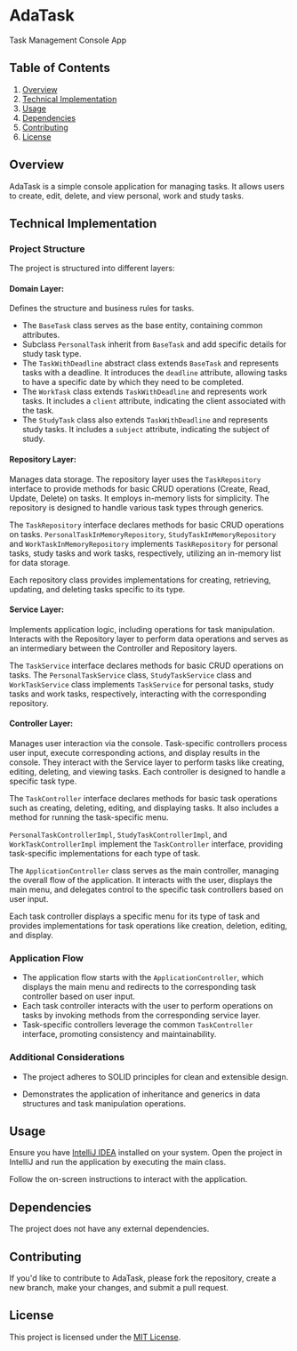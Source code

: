 # AdaTask
Task Management Console App

## Table of Contents
1. [Overview](#overview)
2. [Technical Implementation](#technical-implementation)
3. [Usage](#usage)
4. [Dependencies](#dependencies)
5. [Contributing](#contributing)
6. [License](#license)


## Overview

AdaTask is a simple console application for managing tasks. It allows users to create, edit, delete, and view personal, work and study tasks.

## Technical Implementation

### Project Structure

The project is structured into different layers:

#### **Domain Layer**: 

Defines the structure and business rules for tasks. 

- The `BaseTask` class serves as the base entity, containing common attributes.
- Subclass `PersonalTask` inherit from `BaseTask` and add specific details for study task type.
- The `TaskWithDeadline` abstract class extends `BaseTask` and represents tasks with a deadline. It introduces the `deadline` attribute, allowing tasks to have a specific date by which they need to be completed.
- The `WorkTask` class extends `TaskWithDeadline` and represents work tasks. It includes a `client` attribute, indicating the client associated with the task.
 - The `StudyTask` class also extends `TaskWithDeadline` and represents study tasks. It includes a `subject` attribute, indicating the subject of study.

#### **Repository Layer**: 

Manages data storage. The repository layer uses the `TaskRepository` interface to provide methods for basic CRUD operations (Create, Read, Update, Delete) on tasks. It employs in-memory lists for simplicity. The repository is designed to handle various task types through generics.

The `TaskRepository` interface declares methods for basic CRUD operations on tasks.
`PersonalTaskInMemoryRepository`, `StudyTaskInMemoryRepository` and `WorkTaskInMemoryRepository` implements `TaskRepository` for personal tasks, study tasks and  work tasks, respectively, utilizing an in-memory list for data storage. 

Each repository class provides implementations for creating, retrieving, updating, and deleting tasks specific to its type.


#### **Service Layer**: 

Implements application logic, including operations for task manipulation. Interacts with the Repository layer to perform data operations and serves as an intermediary between the Controller and Repository layers.

The `TaskService` interface declares methods for basic CRUD operations on tasks.
The `PersonalTaskService` class, `StudyTaskService` class and `WorkTaskService` class implements `TaskService` for personal tasks, study tasks and work tasks, respectively, interacting with the corresponding repository.
     

#### **Controller Layer**: 

Manages user interaction via the console. Task-specific controllers process user input, execute corresponding actions, and display results in the console. They interact with the Service layer to perform tasks like creating, editing, deleting, and viewing tasks. Each controller is designed to handle a specific task type.

The `TaskController` interface declares methods for basic task operations such as creating, deleting, editing, and displaying tasks. It also includes a method for running the task-specific menu.

`PersonalTaskControllerImpl`, `StudyTaskControllerImpl`, and `WorkTaskControllerImpl` implement the `TaskController` interface, providing task-specific implementations for each type of task.

The `ApplicationController` class serves as the main controller, managing the overall flow of the application. It interacts with the user, displays the main menu, and delegates control to the specific task controllers based on user input.

Each task controller displays a specific menu for its type of task and provides implementations for task operations like creation, deletion, editing, and display.


### Application Flow

- The application flow starts with the `ApplicationController`, which displays the main menu and redirects to the corresponding task controller based on user input.
- Each task controller interacts with the user to perform operations on tasks by invoking methods from the corresponding service layer.
- Task-specific controllers leverage the common `TaskController` interface, promoting consistency and maintainability.

    
### Additional Considerations

- The project adheres to SOLID principles for clean and extensible design.

- Demonstrates the application of inheritance and generics in data structures and task manipulation operations.


## Usage

Ensure you have [IntelliJ IDEA](https://www.jetbrains.com/idea/) installed on your system. Open the project in IntelliJ and run the application by executing the main class. 

Follow the on-screen instructions to interact with the application.



## Dependencies 

The project does not have any external dependencies.

## Contributing

If you'd like to contribute to AdaTask, please fork the repository, create a new branch, make your changes, and submit a pull request.

## License

This project is licensed under the [MIT License](LICENSE).




